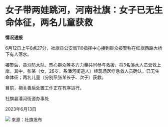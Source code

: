 

# 女子带两娃跳河，河南社旗：女子已无生命体征，两名儿童获救

**情况通报**

6月12日上午8点27分，社旗县公安局110指挥中心接到群众报警称在红旗西路大桥下有人落水。

接警后，县消防大队、热心群众等多方力量共同参与救援，将3名落水人员营救上岸。其中，张某（女，26岁，系潘河街道人）经现场医疗急救人员确认，已无生命体征；两名儿童（分别系张某长子、次子）获救。

目前，相关善后处置工作正在有序进行。

社旗县潘河街道办事处

2023年6月13日

![](https://inews.gtimg.com/om_bt/O6a6Zu3p85vXHhkhkSeNHGQp72R6eJV_Fsm-jFC5wFuRcAA/1000)
来源：社旗发布

